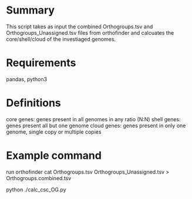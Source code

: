 # Summary
This script takes as input the combined Orthogroups.tsv and Orthogroups_Unassigned.tsv files from orthofinder and calcuates the core/shell/cloud of the investiaged genomes. 

# Requirements
pandas, python3 

# Definitions
core genes: genes present in all genomes in any ratio (N:N)
shell genes: genes present all but one genome
cloud genes: genes present in only one genome, single copy or multiple copies

# Example command
run orthofinder
cat Orthogroups.tsv Orthogroups_Unassigned.tsv > Orthogroups.combined.tsv

python ./calc_csc_OG.py

